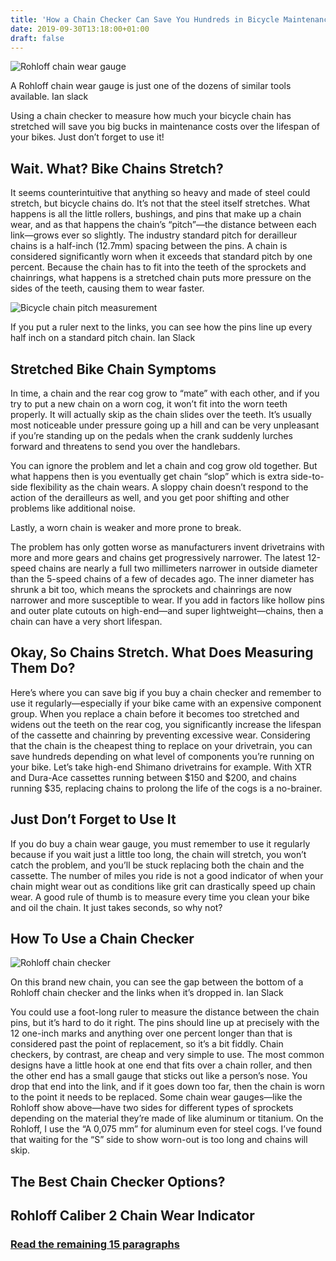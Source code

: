 ```yaml
---
title: 'How a Chain Checker Can Save You Hundreds in Bicycle Maintenance'
date: 2019-09-30T13:18:00+01:00
draft: false
---
```


![Rohloff chain wear gauge](https://www.reviewgeek.com/p/uploads/2019/09/357be0a8.jpg)

A Rohloff chain wear gauge is just one of the dozens of similar tools available. Ian slack

Using a chain checker to measure how much your bicycle chain has stretched will save you big bucks in maintenance costs over the lifespan of your bikes. Just don’t forget to use it!

Wait. What? Bike Chains Stretch?
--------------------------------

It seems counterintuitive that anything so heavy and made of steel could stretch, but bicycle chains do. It’s not that the steel itself stretches. What happens is all the little rollers, bushings, and pins that make up a chain wear, and as that happens the chain’s “pitch”—the distance between each link—grows ever so slightly. The industry standard pitch for derailleur chains is a half-inch (12.7mm) spacing between the pins. A chain is considered significantly worn when it exceeds that standard pitch by one percent. Because the chain has to fit into the teeth of the sprockets and chainrings, what happens is a stretched chain puts more pressure on the sides of the teeth, causing them to wear faster.

![Bicycle chain pitch measurement](https://www.reviewgeek.com/p/uploads/2019/09/2a44c0d3.jpg)

If you put a ruler next to the links, you can see how the pins line up every half inch on a standard pitch chain. Ian Slack

Stretched Bike Chain Symptoms
-----------------------------

In time, a chain and the rear cog grow to “mate” with each other, and if you try to put a new chain on a worn cog, it won’t fit into the worn teeth properly. It will actually skip as the chain slides over the teeth. It’s usually most noticeable under pressure going up a hill and can be very unpleasant if you’re standing up on the pedals when the crank suddenly lurches forward and threatens to send you over the handlebars.

You can ignore the problem and let a chain and cog grow old together. But what happens then is you eventually get chain “slop” which is extra side-to-side flexibility as the chain wears. A sloppy chain doesn’t respond to the action of the derailleurs as well, and you get poor shifting and other problems like additional noise.

Lastly, a worn chain is weaker and more prone to break.

The problem has only gotten worse as manufacturers invent drivetrains with more and more gears and chains get progressively narrower. The latest 12-speed chains are nearly a full two millimeters narrower in outside diameter than the 5-speed chains of a few of decades ago. The inner diameter has shrunk a bit too, which means the sprockets and chainrings are now narrower and more susceptible to wear. If you add in factors like hollow pins and outer plate cutouts on high-end—and super lightweight—chains, then a chain can have a very short lifespan.

Okay, So Chains Stretch. What Does Measuring Them Do?
-----------------------------------------------------

Here’s where you can save big if you buy a chain checker and remember to use it regularly—especially if your bike came with an expensive component group. When you replace a chain before it becomes too stretched and widens out the teeth on the rear cog, you significantly increase the lifespan of the cassette and chainring by preventing excessive wear. Considering that the chain is the cheapest thing to replace on your drivetrain, you can save hundreds depending on what level of components you’re running on your bike. Let’s take high-end Shimano drivetrains for example. With XTR and Dura-Ace cassettes running between $150 and $200, and chains running $35, replacing chains to prolong the life of the cogs is a no-brainer.

Just Don’t Forget to Use It
---------------------------

If you do buy a chain wear gauge, you must remember to use it regularly because if you wait just a little too long, the chain will stretch, you won’t catch the problem, and you’ll be stuck replacing both the chain and the cassette. The number of miles you ride is not a good indicator of when your chain might wear out as conditions like grit can drastically speed up chain wear. A good rule of thumb is to measure every time you clean your bike and oil the chain. It just takes seconds, so why not?

How To Use a Chain Checker
--------------------------

![Rohloff chain checker](https://www.reviewgeek.com/p/uploads/2019/09/6a1c969c.jpg)

On this brand new chain, you can see the gap between the bottom of a Rohloff chain checker and the links when it’s dropped in. Ian Slack

You could use a foot-long ruler to measure the distance between the chain pins, but it’s hard to do it right. The pins should line up at precisely with the 12 one-inch marks and anything over one percent longer than that is considered past the point of replacement, so it’s a bit fiddly. Chain checkers, by contrast, are cheap and very simple to use. The most common designs have a little hook at one end that fits over a chain roller, and then the other end has a small gauge that sticks out like a person’s nose. You drop that end into the link, and if it goes down too far, then the chain is worn to the point it needs to be replaced. Some chain wear gauges—like the Rohloff show above—have two sides for different types of sprockets depending on the material they’re made of like aluminum or titanium. On the Rohloff, I use the “A 0,075 mm” for aluminum even for steel cogs. I’ve found that waiting for the “S” side to show worn-out is too long and chains will skip.

The Best Chain Checker Options?
-------------------------------

Rohloff Caliber 2 Chain Wear Indicator
--------------------------------------

### [Read the remaining 15 paragraphs](https://www.reviewgeek.com/23870/how-a-chain-checker-can-save-you-hundreds-in-bicycle-maintenance/)